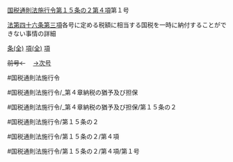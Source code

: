 
[国税通則法施行令第１５条の２第４項](国税通則法施行＿令＿第１５条の２第４項)第１号

[法第四十六条第三項](国税通則法＿＿＿＿＿第４６条第３項)各号に定める税額に相当する国税を一時に納付することができない事情の詳細

[条(全)](国税通則法施行＿令＿第１５条の２_.md)    [項(全)](国税通則法施行＿令＿第１５条の２第４項_.md)    [項](国税通則法施行＿令＿第１５条の２第４項.md)

~~前号←~~　  [→次号](国税通則法施行＿令＿第１５条の２第４項第２号.md)

#国税通則法施行令

#国税通則法施行令/_第４章納税の猶予及び担保

#国税通則法施行令/_第４章納税の猶予及び担保/第１５条の２

#国税通則法施行令/第１５条の２

#国税通則法施行令/第１５条の２/第４項

#国税通則法施行令/第１５条の２/第４項/第１号

